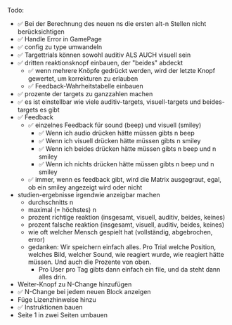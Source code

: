 Todo:

- ✅ Bei der Berechnung des neuen ns die ersten alt-n Stellen nicht berücksichtigen
- ✅ Handle Error in GamePage
- ✅ config zu type umwandeln
- ✅ Targettrials können sowohl auditiv ALS AUCH visuell sein
- ✅ dritten reaktionsknopf einbauen, der "beides" abdeckt
    - ✅ wenn mehrere Knöpfe gedrückt werden, wird der letzte Knopf gewertet, um korrekturen zu erlauben
    - ✅ Feedback-Wahrheitstabelle einbauen
- ✅ prozente der targets zu ganzzahlen machen
- ✅ es ist einstellbar wie viele auditiv-targets, visuell-targets und beides-targets es gibt
- ✅ Feedback
    - ✅ einzelnes Feedback für sound (beep) und visuell (smiley)
        - ✅ Wenn ich audio drücken hätte müssen gibts n beep
        - ✅ Wenn ich visuell drücken hätte müssen gibts n smiley
        - ✅ Wenn ich beides drücken hätte müssen gibts n beep und n smiley
        - ✅ Wenn ich nichts drücken hätte müssen gibts n beep und n smiley
    - ✅ immer, wenn es feedback gibt, wird die Matrix ausgegraut, egal, ob ein smiley angezeigt wird oder nicht
- studien-ergebnisse irgendwie anzeigbar machen
    - durchschnitts n
    - maximal (= höchstes) n
    - prozent richtige reaktion (insgesamt, visuell, auditiv, beides, keines)
    - prozent falsche reaktion (insgesamt, visuell, auditiv, beides, keines)
    - wie oft welcher Mensch gespielt hat (vollständig, abgebrochen, error)
    - gedanken: Wir speichern einfach alles. Pro Trial welche Position, welches Bild, welcher Sound, wie reagiert wurde,
      wie reagiert hätte müssen. Und auch die Prozente von oben.
        - Pro User pro Tag gibts dann einfach ein file, und da steht dann alles drin.
- Weiter-Knopf zu N-Change hinzufügen
- ✅ N-Change bei jedem neuen Block anzeigen
- Füge Lizenzhinweise hinzu
- ✅ Instruktionen bauen
- Seite 1 in zwei Seiten umbauen

